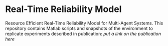 # Real-Time Reliability Model

Resource Efficient Real-Time Reliability Model for Multi-Agent Systems.
This repository contains Matlab scripts and snapshots of the environment to replicate experiments described in publication:
*put a link on the publication here*
